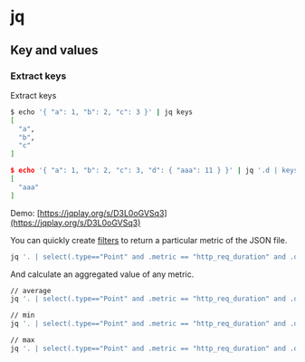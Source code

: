 # jq

## Key and values

### Extract keys

Extract keys

```bash
$ echo '{ "a": 1, "b": 2, "c": 3 }' | jq keys
[
  "a",
  "b",
  "c"
]

$ echo '{ "a": 1, "b": 2, "c": 3, "d": { "aaa": 11 } }' | jq '.d | keys'
[
  "aaa"
]
```

Demo: [https://jqplay.org/s/D3L0oGVSq3](https://jqplay.org/s/D3L0oGVSq3)



You can quickly create [filters](https://stedolan.github.io/jq/manual/#Basicfilters) to return a particular metric of the JSON file.

```bash
jq '. | select(.type=="Point" and .metric == "http_req_duration" and .data.tags.status >= "200")' myscript-output.json
```

And calculate an aggregated value of any metric.

```bash
// average
jq '. | select(.type=="Point" and .metric == "http_req_duration" and .data.tags.status >= "200") | .data.value' myscript-output.json | jq -s 'add/length'

// min
jq '. | select(.type=="Point" and .metric == "http_req_duration" and .data.tags.status >= "200") | .data.value' myscript-output.json | jq -s min

// max
jq '. | select(.type=="Point" and .metric == "http_req_duration" and .data.tags.status >= "200") | .data.value' myscript-output.json | jq -s max

```

